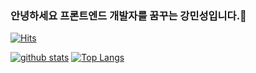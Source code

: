 ### 안녕하세요 프론트엔드 개발자를 꿈꾸는 강민성입니다.👋
[![Hits](https://hits.seeyoufarm.com/api/count/incr/badge.svg?url=https%3A%2F%2Fgithub.com%2FRavender91)](https://hits.seeyoufarm.com)
<!--
**Ravender91/Ravender91** is a ✨ _special_ ✨ repository because its `README.md` (this file) appears on your GitHub profile.
Here are some ideas to get you started:
- 🔭 I’m currently working on ...
- 🌱 I’m currently learning ...
- 👯 I’m looking to collaborate on ...
- 🤔 I’m looking for help with ...
- 💬 Ask me about ...
- 📫 How to reach me: ...
- 😄 Pronouns: ...
- ⚡ Fun fact: ...
-->

[![github stats](https://github-readme-stats.vercel.app/api?username=Ravender91&show_icons=true&hide_border=true)](https://github.com/Ravender91)
[![Top Langs](https://github-readme-stats.vercel.app/api/top-langs/?username=Ravender91&layout=compact)](https://github.com/Ravender91)
